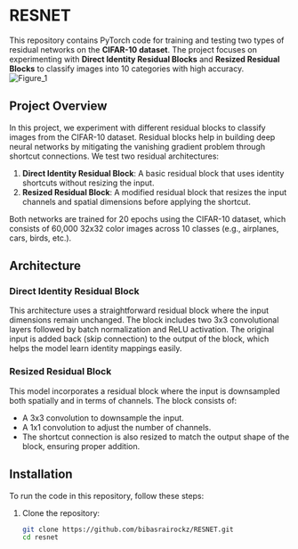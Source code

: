 # RESNET  
This repository contains PyTorch code for training and testing two types of residual networks on the **CIFAR-10 dataset**. The project focuses on experimenting with **Direct Identity Residual Blocks** and **Resized Residual Blocks** to classify images into 10 categories with high accuracy.  
![Figure_1](https://github.com/user-attachments/assets/00423fb7-9fa2-45a6-99a1-070a67dbdedf)  

## Project Overview

In this project, we experiment with different residual blocks to classify images from the CIFAR-10 dataset. Residual blocks help in building deep neural networks by mitigating the vanishing gradient problem through shortcut connections. We test two residual architectures:

1. **Direct Identity Residual Block**: A basic residual block that uses identity shortcuts without resizing the input.
2. **Resized Residual Block**: A modified residual block that resizes the input channels and spatial dimensions before applying the shortcut.

Both networks are trained for 20 epochs using the CIFAR-10 dataset, which consists of 60,000 32x32 color images across 10 classes (e.g., airplanes, cars, birds, etc.).

## Architecture

### Direct Identity Residual Block
This architecture uses a straightforward residual block where the input dimensions remain unchanged. The block includes two 3x3 convolutional layers followed by batch normalization and ReLU activation. The original input is added back (skip connection) to the output of the block, which helps the model learn identity mappings easily.

### Resized Residual Block
This model incorporates a residual block where the input is downsampled both spatially and in terms of channels. The block consists of:
- A 3x3 convolution to downsample the input.
- A 1x1 convolution to adjust the number of channels.
- The shortcut connection is also resized to match the output shape of the block, ensuring proper addition.

## Installation

To run the code in this repository, follow these steps:

1. Clone the repository:
   ```bash
   git clone https://github.com/bibasrairockz/RESNET.git
   cd resnet
  
